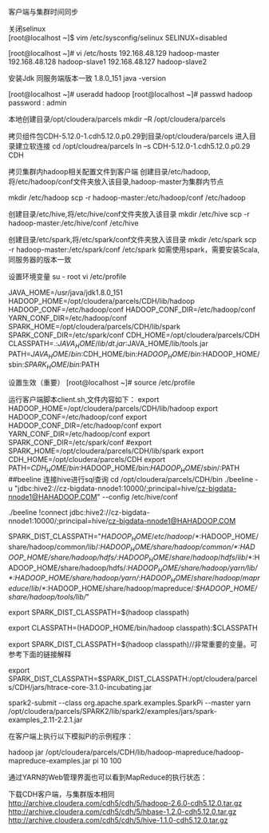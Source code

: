 客户端与集群时间同步

关闭selinux  
[root@localhost ~]$ vim /etc/sysconfig/selinux
SELINUX=disabled

[root@localhost ~]# vi /etc/hosts
192.168.48.129    hadoop-master
192.168.48.128    hadoop-slave1
192.168.48.127    hadoop-slave2


安装Jdk 同服务端版本一致  1.8.0_151
java -version


[root@localhost ~]# useradd  hadoop
[root@localhost ~]# passwd hadoop
password : admin
 

本地创建目录/opt/cloudera/parcels
mkdir –R /opt/cloudera/parcels

拷贝组件包CDH-5.12.0-1.cdh5.12.0.p0.29到目录/opt/cloudera/parcels
进入目录建立软连接
cd /opt/cloudrea/parcels
ln –s CDH-5.12.0-1.cdh5.12.0.p0.29 CDH

拷贝集群内hadoop相关配置文件到客户端
创建目录/etc/hadoop,将/etc/hadoop/conf文件夹放入该目录,hadoop-master为集群内节点

mkdir /etc/hadoop
scp -r hadoop-master:/etc/hadoop/conf /etc/hadoop

创建目录/etc/hive,将/etc/hive/conf文件夹放入该目录
mkdir /etc/hive
scp -r hadoop-master:/etc/hive/conf /etc/hive

创建目录/etc/spark,将/etc/spark/conf文件夹放入该目录
mkdir /etc/spark
scp -r hadoop-master:/etc/spark/conf /etc/spark
如需使用spark，需要安装Scala, 同服务器的版本一致


设置环境变量
su - root
vi /etc/profile

JAVA_HOME=/usr/java/jdk1.8.0_151
HADOOP_HOME=/opt/cloudera/parcels/CDH/lib/hadoop
HADOOP_CONF=/etc/hadoop/conf
HADOOP_CONF_DIR=/etc/hadoop/conf
YARN_CONF_DIR=/etc/hadoop/conf
SPARK_HOME=/opt/cloudera/parcels/CDH/lib/spark
SPARK_CONF_DIR=/etc/spark/conf
CDH_HOME=/opt/cloudera/parcels/CDH
CLASSPATH=.:$JAVA_HOME/lib/dt.jar:$JAVA_HOME/lib/tools.jar
PATH=$JAVA_HOME/bin:$CDH_HOME/bin:$HADOOP_HOME/bin:$HADOOP_HOME/sbin:$SPARK_HOME/bin:$PATH

设置生效（重要）
[root@localhost ~]# source /etc/profile



运行客户端脚本client.sh,文件内容如下：
export HADOOP_HOME=/opt/cloudera/parcels/CDH/lib/hadoop
export HADOOP_CONF=/etc/hadoop/conf
export HADOOP_CONF_DIR=/etc/hadoop/conf
export YARN_CONF_DIR=/etc/hadoop/conf
export SPARK_CONF_DIR=/etc/spark/conf
#export SPARK_HOME=/opt/cloudera/parcels/CDH/lib/spark
export CDH_HOME=/opt/cloudera/parcels/CDH
export PATH=$CDH_HOME/bin:$HADOOP_HOME/bin:$HADOOP_HOME/sbin/:$PATH
##beeline 连接hive进行sql查询
cd /opt/cloudera/parcels/CDH/bin
./beeline -u "jdbc:hive2://cz-bigdata-nnode1:10000/;principal=hive/cz-bigdata-nnode1@HAHADOOP.COM" --config /etc/hive/conf

 ./beeline
 !connect jdbc:hive2://cz-bigdata-nnode1:10000/;principal=hive/cz-bigdata-nnode1@HAHADOOP.COM

SPARK_DIST_CLASSPATH="$HADOOP_HOME/etc/hadoop/*:$HADOOP_HOME/share/hadoop/common/lib/*:$HADOOP_HOME/share/hadoop/common/*:$HADOOP_HOME/share/hadoop/hdfs/*:$HADOOP_HOME/share/hadoop/hdfs/lib/*:$HADOOP_HOME/share/hadoop/hdfs/*:$HADOOP_HOME/share/hadoop/yarn/lib/*:$HADOOP_HOME/share/hadoop/yarn/*:$HADOOP_HOME/share/hadoop/mapreduce/lib/*:$HADOOP_HOME/share/hadoop/mapreduce/*:$HADOOP_HOME/share/hadoop/tools/lib/*"
 
export SPARK_DIST_CLASSPATH=$(hadoop classpath)

export CLASSPATH=$($HADOOP_HOME/bin/hadoop classpath):$CLASSPATH

export SPARK_DIST_CLASSPATH=$(hadoop classpath)//非常重要的变量。可参考下面的链接解释

export SPARK_DIST_CLASSPATH=$SPARK_DIST_CLASSPATH:/opt/cloudera/parcels/CDH/jars/htrace-core-3.1.0-incubating.jar


spark2-submit --class org.apache.spark.examples.SparkPi --master yarn /opt/cloudera/parcels/SPARK2/lib/spark2/examples/jars/spark-examples_2.11-2.2.1.jar  

在客户端上执行以下模拟Pi的示例程序：
 
hadoop jar /opt/cloudera/parcels/CDH/lib/hadoop-mapreduce/hadoop-mapreduce-examples.jar pi 10 100

通过YARN的Web管理界面也可以看到MapReduce的执行状态：

下载CDH客户端，与集群版本相同
http://archive.cloudera.com/cdh5/cdh/5/hadoop-2.6.0-cdh5.12.0.tar.gz
http://archive.cloudera.com/cdh5/cdh/5/hbase-1.2.0-cdh5.12.0.tar.gz
http://archive.cloudera.com/cdh5/cdh/5/hive-1.1.0-cdh5.12.0.tar.gz



 